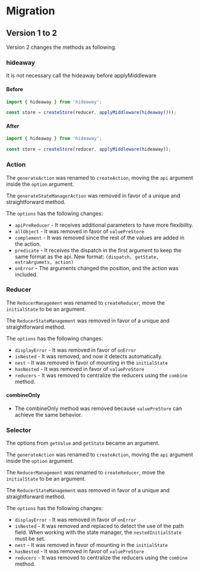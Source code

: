 # Migration

## Version 1 to 2

Version 2 changes the methods as following.

### hideaway

It is not necessary call the hideaway before applyMiddleware

#### Before

```js
import { hideaway } from 'hideaway';

const store = createStore(reducer, applyMiddleware(hideaway()));
```

#### After

```js
import { hideaway } from 'hideaway';

const store = createStore(reducer, applyMiddleware(hideaway));
```

### Action

The `generateAction` was renamed to `createAction`, moving the `api` argument inside the `option` argument.

The `generateStateManagerAction` was removed in favor of a unique and straightforward method.

The `options` has the following changes:

- `apiPreReducer` - It receives additional parameters to have more flexibility.
- `allObject` - It was removed in favor of `valuePreStore`
- `complement` - It was removed since the rest of the values are added in the action.
- `predicate` - It receives the dispatch in the first argument to keep the same format as the api. New format: `(dispatch, getState, extraArgumets, action)`
- `onError` - The arguments changed the position, and the action was included.

### Reducer

The `ReducerManagement` was renamed to `createReducer`, move the `initialState` to be an argument.

The `ReducerStateManagement` was removed in favor of a unique and straightforward method.

The `options` has the following changes:

- `displayError` - It was removed in favor of `onError`
- `isNested` - It was removed, and now it detects automatically.
- `nest` - It was removed in favor of mounting in the `initialState`
- `hasNested` - It was removed in favor of `valuePreStore`
- `reducers` - It was removed to centralize the reducers using the `combine` method.

#### combineOnly

- The combineOnly method was removed because `valuePreStore` can achieve the same behavior.

### Selector

The options from `getValue` and `getState` became an argument.

The `generateAction` was renamed to `createAction`, moving the `api` argument inside the `option` argument.

The `ReducerManagement` was renamed to `createReducer`, move the `initialState` to be an argument.

The `ReducerStateManagement` was removed in favor of a unique and straightforward method.

The `options` has the following changes:

- `displayError` - It was removed in favor of `onError`
- `isNested` - It was removed and replaced to detect the use of the path field. When working with the state manager, the `nestedInitialState` must be set.
- `nest` - It was removed in favor of mounting in the `initialState`
- `hasNested` - It was removed in favor of `valuePreStore`
- `reducers` - It was removed to centralize the reducers using the `combine` method.
